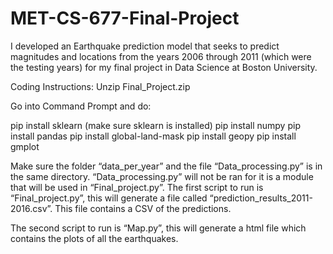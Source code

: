# MET-CS-677-Final-Project
I developed an Earthquake prediction model that seeks to predict magnitudes and locations from the years 2006 through 2011 (which were the testing years) for my final project in Data Science at Boston University.

Coding Instructions:
Unzip Final_Project.zip

Go into Command Prompt and do:

pip install sklearn (make sure sklearn is installed)
pip install numpy
pip install pandas
pip install global-land-mask 
pip install geopy 
pip install gmplot 

Make sure the folder “data_per_year” and the file “Data_processing.py” is in the same directory. 
“Data_processing.py” will not be ran for it is a module that will be used in “Final_project.py”.
The first script to run is “Final_project.py”, this will generate a file called “prediction_results_2011-2016.csv”. This file contains a CSV of the predictions.

The second script to run is “Map.py”, this will generate a html file which contains the plots of all the earthquakes. 



